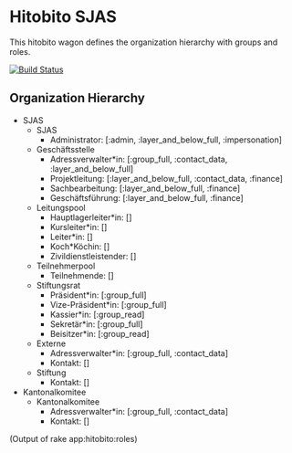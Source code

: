 # Hitobito SJAS

This hitobito wagon defines the organization hierarchy with groups and roles.

[![Build Status](https://travis-ci.org/hitobito/hitobito_sjas.svg?branch=master)](https://travis-ci.org/hitobito/hitobito_sjas)

## Organization Hierarchy

* SJAS
  * SJAS
    * Administrator: [:admin, :layer_and_below_full, :impersonation]
  * Geschäftsstelle
    * Adressverwalter*in: [:group_full, :contact_data, :layer_and_below_full]
    * Projektleitung: [:layer_and_below_full, :contact_data, :finance]
    * Sachbearbeitung: [:layer_and_below_full, :finance]
    * Geschäftsführung: [:layer_and_below_full, :finance]
  * Leitungspool
    * Hauptlagerleiter*in: []
    * Kursleiter*in: []
    * Leiter*in: []
    * Koch*Köchin: []
    * Zivildienstleistender: []
  * Teilnehmerpool
    * Teilnehmende: []
  * Stiftungsrat
    * Präsident*in: [:group_full]
    * Vize-Präsident*in: [:group_full]
    * Kassier*in: [:group_read]
    * Sekretär*in: [:group_full]
    * Beisitzer*in: [:group_read]
  * Externe
    * Adressverwalter*in: [:group_full, :contact_data]
    * Kontakt: []
  * Stiftung
    * Kontakt: []
* Kantonalkomitee
  * Kantonalkomitee
    * Adressverwalter*in: [:group_full, :contact_data]
    * Kontakt: []

(Output of rake app:hitobito:roles)
